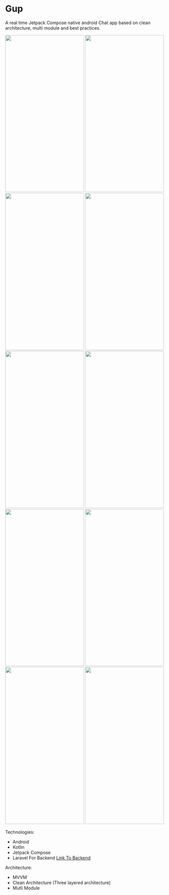 # Gup
A real time Jetpack Compose native android Chat app based on clean architecture, multi module and best practices.

<img src="/raw/s_01.jpg" width="250" height="500"> <img src="/screenshots/s_06.jpg" width="250" height="500">
<img src="/raw/s_01.jpg" width="250" height="500"> <img src="/screenshots/s_01.jpg" width="250" height="500">
<img src="/raw/s_01.jpg" width="250" height="500"> <img src="/screenshots/s_02.jpg" width="250" height="500">
<img src="/raw/s_01.jpg" width="250" height="500"> <img src="/screenshots/s_04.jpg" width="250" height="500">
<img src="/raw/s_01.jpg" width="250" height="500"> <img src="/screenshots/s_05.jpg" width="250" height="500">

Technologies:
- Android
- Kotlin
- Jetpack Compose
- Laravel For Backend <a href="https://github.com/zeeshanali-k/Gupp_laravel_backend">Link To Backend</a>

Architecture:
- MVVM
- Clean Architecture (Three layered architecture)
- Mutli Module
